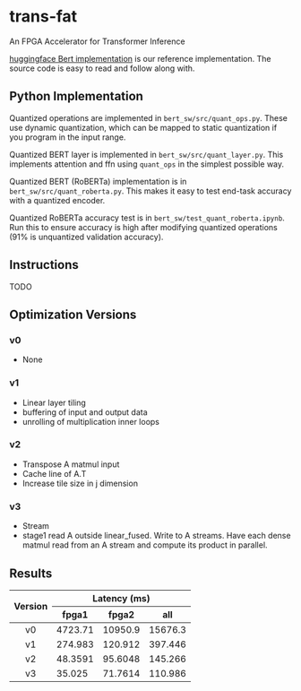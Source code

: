 # trans-fat
An FPGA Accelerator for Transformer Inference

[huggingface Bert implementation](https://github.com/huggingface/transformers/blob/master/src/transformers/models/bert/modeling_bert.py) is our reference implementation. The source code is easy to read and follow along with.

## Python Implementation
Quantized operations are implemented in `bert_sw/src/quant_ops.py`. These use dynamic quantization, which can be mapped to static quantization if you program in the input range.

Quantized BERT layer is implemented in `bert_sw/src/quant_layer.py`. This implements attention and ffn using `quant_ops` in the simplest possible way.

Quantized BERT (RoBERTa) implementation is in `bert_sw/src/quant_roberta.py`. This makes it easy to test end-task accuracy with a quantized encoder.

Quantized RoBERTa accuracy test is in `bert_sw/test_quant_roberta.ipynb`. Run this to ensure accuracy is high after modifying quantized operations (91% is unquantized validation accuracy).

## Instructions
TODO

## Optimization Versions

### v0
- None

### v1
- Linear layer tiling
- buffering of input and output data
- unrolling of multiplication inner loops

### v2
- Transpose A matmul input
- Cache line of A.T
- Increase tile size in j dimension 

### v3
- Stream
- stage1 read A outside linear_fused. Write to A streams. Have each dense matmul read from an A stream and compute its product in parallel.


## Results

<table align="center">
<thead>
  <tr>
    <th rowspan="2">Version</th>
    <th colspan="3">Latency (ms)</th>
  </tr>
  <tr>
    <th>fpga1</th>
    <th>fpga2</th>
    <th>all</th>
  </tr>
</thead>
<tbody>
  <tr>
    <td align="center">v0</td>
    <td>4723.71</td>
    <td>10950.9</td>
    <td>15676.3</td>
  </tr>
  <tr>
    <td align="center">v1</td>
    <td>274.983</td>
    <td>120.912</td>
    <td>397.446</td>
  </tr>
  <tr>
    <td align="center">v2</td>
    <td>48.3591</td>
    <td>95.6048</td>
    <td>145.266</td>
  </tr>
  <tr>
    <td align="center">v3</td>
    <td>35.025</td>
    <td>71.7614</td>
    <td>110.986</td>
  </tr>
</tbody>
</table>


